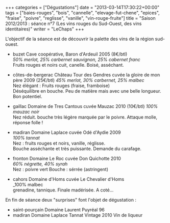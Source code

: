 +++
categories = ["Dégustations"]
date = "2013-03-14T17:30:22+00:00"
tags = ["baies-rouges", "bois", "cannelle", "elevage-fut-chene", "epices", "fraise", "poivre", "reglisse", "vanille", "vin-rouge-fruite"] 
title = "Saison 2012/2013 : séance n°7 (Les vins rouges du Sud-Ouest, des vins identitaires)"
writer = "LeChaps"
+++

L'objectif de la séance est de découvrir la palette des vins de la région sud-ouest.

* buzet Cave coopérative, Baron d'Ardeuil 2005 (8€/btl)  
_50% merlot, 25% carbernet sauvignon, 25% cabernet franc_  
Fruits rouges et noirs cuit, canelle. Boisé, asséchant.

* côtes-de-bergerac Château Tour des Gendres cuvée la gloire de mon père 2009 (25€/btl)
_45% merlot, 30% carbernet, 25% malbec_  
Nez élégant : Fruits rouges (fraise, framboise)  
Déséquilibre en bouche. Peu de matière mais avec une belle longueur.  
Bon potentiel.

* gaillac Domaine de Tres Cantous cuvée Mauzac 2010  (10€/btl)
_100% mauzac noir_  
Nez réduit. bouche très légère marquée par le poivre. Attaque molle, réponse folle !

* madiran Domaine Laplace cuvée Odé d'Aydie 2009  
_100% tannat_  
Nez : fruits rouges et noirs, vanille, réglisse.  
Bouche asséchante et très puissante. Demande du carafage.

* fronton Domaine Le Roc cuvée Don Quichotte 2010 <i class="fa fa-plus-circle"></i>  
_60% négrette, 40% syrah_  
Nez : poivre vert
Bouche : sérrée (astringent)

* cahors Domaine d'Homs cuvée Le Chevalier d'Homs  
_100% malbec  
grenadine, tannique. Finale madérisée.
A coté...

En fin de séance deux "surprises" font l'objet de dégustation :

* saint-pourçain Domaine Laurent Puyréal 96 <i class="fa fa-plus-circle"></i> <i class="fa fa-plus-circle"></i>  
* madiran Domaine Laplace Tannat Vintage 2010
Vin de liqueur
